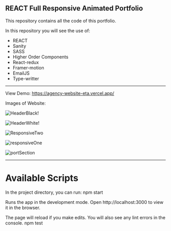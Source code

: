 ## REACT Full Responsive Animated Portfolio 

This repository contains all the code of this portfolio.

In this repository you will see the use of:

* REACT 
* Sanity
* SASS
* Higher Order Components
* React-redux
* Framer-motion
* EmailJS 
* Type-writter

---

View Demo: https://agency-website-eta.vercel.app/

Images of Website:

![HeaderBlack!](https://user-images.githubusercontent.com/96997905/160051987-b5f49565-c3a4-42cb-bc58-308a47d9662c.png)

![HeaderWhite!](https://user-images.githubusercontent.com/96997905/160052235-843bf5f5-eb57-4f67-9e03-7bb561076447.png)

![ResponsiveTwo](https://user-images.githubusercontent.com/96997905/160052907-f59738e2-3d4f-4dc2-8f85-f04ff11156e0.png)

![responsiveOne](https://user-images.githubusercontent.com/96997905/160052943-ab27676e-1c9b-489c-8f27-c1ae861c4adb.png)

![portSection](https://user-images.githubusercontent.com/96997905/160052854-0470db66-2ea2-410f-83d9-87a648527086.png)

---

# Available Scripts

In the project directory, you can run:
    npm start

Runs the app in the development mode.
Open http://localhost:3000 to view it in the browser.

The page will reload if you make edits.
You will also see any lint errors in the console.
npm test

